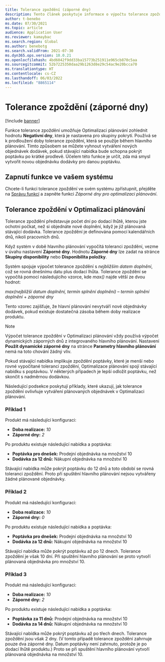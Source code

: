 ```yaml
---
title: Tolerance zpoždění (záporné dny)
description: Tento článek poskytuje informace o výpočtu tolerance zpoždění a o tom, jak ovlivňuje plánované vytváření objednávek v Optimalizaci plánování.
author: t-benebo
ms.date: 07/30/2021
ms.topic: article
audience: Application User
ms.reviewer: kamaybac
ms.search.region: Global
ms.author: benebotg
ms.search.validFrom: 2021-07-30
ms.dyn365.ops.version: 10.0.21
ms.openlocfilehash: 4bd6042f9dd33ba15773b251911e965cb870c5aa
ms.sourcegitcommit: 52b7225350daa29b1263d8e29c54ac9e20bcca70
ms.translationtype: HT
ms.contentlocale: cs-CZ
ms.lasthandoff: 06/03/2022
ms.locfileid: "8865114"
---
```

# <a name="delay-tolerance-negative-days"></a>Tolerance zpoždění (záporné dny)

[!include [banner](../../includes/banner.md)]

Funkce tolerance zpoždění umožňuje Optimalizaci plánování zohlednit hodnotu **Negativní dny**, která je nastavena pro skupiny pokrytí. Používá se k prodloužení doby tolerance zpoždění, která se použije během hlavního plánování. Tímto způsobem se můžete vyhnout vytváření nových objednávek dodávek, pokud stávající nabídka bude schopna pokrýt poptávku po krátké prodlevě. Účelem této funkce je určit, zda má smysl vytvořit novou objednávku dodávky pro danou poptávku.

## <a name="turn-on-the-feature-in-your-system"></a>Zapnutí funkce ve vašem systému

Chcete-li funkci tolerance zpoždění ve svém systému zpřístupnit, přejděte na [Správu funkcí](../../../fin-ops-core/fin-ops/get-started/feature-management/feature-management-overview.md) a zapněte funkci *Záporné dny pro optimalizaci plánování*.

## <a name="delay-tolerance-in-planning-optimization"></a>Tolerance zpoždění v Optimalizaci plánování

Tolerance zpoždění představuje počet dní po dodací lhůtě, kterou jste ochotni počkat, než si objednáte nové doplnění, když je již plánovaná stávající dodávka. Tolerance zpoždění je definována pomocí kalendářních dnů, nikoli pracovních dnů.

Když systém v době hlavního plánování vypočítá toleranci zpoždění, vezme v úvahu nastavení **Záporné dny**. Hodnotu **Záporné dny** lze zadat na stránce **Skupiny disponibility** nebo **Disponibilita položky**.

Systém spojuje výpočet tolerance zpoždění s *nejbližším datem doplnění*, což se rovná dnešnímu datu plus dodací lhůta. Tolerance zpoždění se vypočítá pomocí následujícího vzorce, kde *max()* najde větší ze dvou hodnot:

*max(nejbližší datum doplnění, termín splnění doplnění)* – *termín splnění doplnění* + *záporné dny*

Tento vzorec zajišťuje, že hlavní plánování nevytváří nové objednávky dodávek, pokud existuje dostatečná zásoba během doby realizace produktu.

> [!NOTE]
> Výpočet tolerance zpoždění v Optimalizaci plánování vždy používá výpočet dynamických záporných dnů z integrovaného hlavního plánování. Nastavení **Použít dynamické záporné dny** na stránce **Parametry hlavního plánování** nemá na toto chování žádný vliv.

Pokud stávající nabídka implikuje zpoždění poptávky, které je menší nebo rovné vypočítané toleranci zpoždění, Optimalizace plánování spojí stávající nabídku s poptávkou. V některých případech je lepší odložit poptávku, než skončit s nadměrnou dodávkou.

Následující podsekce poskytují příklady, které ukazují, jak tolerance zpoždění ovlivňuje vytváření plánovaných objednávek v Optimalizaci plánování.

### <a name="example-1"></a>Příklad 1

Produkt má následující konfiguraci:

- **Doba realizace:** *10*
- **Záporné dny:** *2*

Po produktu existuje následující nabídka a poptávka:

- **Poptávka pro dnešek:** Prodejní objednávka na množství 10
- **Dodávka za 12 dnů:** Nákupní objednávka na množství 10

Stávající nabídka může pokrýt poptávku do 12 dnů a toto období se rovná toleranci zpoždění. Proto při spuštění hlavního plánování nejsou vytvářeny žádné plánované objednávky.

### <a name="example-2"></a>Příklad 2

Produkt má následující konfiguraci:

- **Doba realizace:** *10*
- **Záporné dny:** *0*

Po produktu existuje následující nabídka a poptávka:

- **Poptávka pro dnešek:** Prodejní objednávka na množství 10
- **Dodávka za 12 dnů:** Nákupní objednávka na množství 10

Stávající nabídka může pokrýt poptávku až po 12 dnech. Tolerance zpoždění je však 10 dní. Při spuštění hlavního plánování se proto vytvoří plánovaná objednávka pro množství 10.

### <a name="example-3"></a>Příklad 3

Produkt má následující konfiguraci:

- **Doba realizace:** *10*
- **Záporné dny:** *2*

Po produktu existuje následující nabídka a poptávka:

- **Poptávka za 11 dnů:** Prodejní objednávka na množství 10
- **Dodávka za 14 dnů:** Nákupní objednávka na množství 10

Stávající nabídka může pokrýt poptávku až po třech dnech. Tolerance zpoždění jsou však 2 dny. (V tomto případě tolerance zpoždění zahrnuje pouze dva záporné dny. Datum poptávky není zahrnuto, protože je po dodací lhůtě produktu.) Proto se při spuštění hlavního plánování vytvoří plánovaná objednávka na množství 10.
